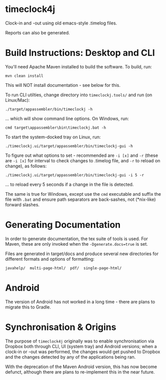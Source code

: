 # timeclock4j

Clock-in and -out using old emacs-style .timelog files.

Reports can also be generated.

# Build Instructions: Desktop and CLI

You'll need Apache Maven installed to build the software. To build, run:

    mvn clean install
    
This will NOT install documentation - see below for this.
    
To run CLI utilties, change directory into `timeclockj.tools/` and run (on Linux/Mac):

    ./target/appassembler/bin/timeclockj -h
    
... which will show command line options. On Windows, run:

    cmd target\appassembler\bin\timeclockj.bat -h
   
To start the system-docked tray on Linux, run:

    ./timeclockj.ui/target/appassembler/bin/timeclockj-gui -h
   
To figure out what options to set - recommended are `-i [x]` and `-r` (these are `-i [x]` for interval to check changes to .timelog file, and `-r` to reload on change), as follows:

    ./timeclockj.ui/target/appassembler/bin/timeclockj-gui -i 5 -r
   
... to reload every 5 seconds if a change in the file is detected.

The same is true for Windows, except use the `cmd` executable and suffix the file with `.bat` and ensure path separators are back-sashes, not (*nix-like) forward slashes.

# Generating Documentation

In order to generate documentation, the tex suite of tools is used. For Maven, these are only invoked when the `-Dgenerate.docs=true` is set.

Files are generated in target/docs and produce several new directories for different formats and options of formatting:

    javahelp/  multi-page-html/  pdf/  single-page-html/

# Android

The version of Android has not worked in a long time - there are plans to migrate this to Gradle.

# Synchronisation & Origins

The purpose of `timeclock4j` originally was to enable synchronisation via Dropbox both through CLI, UI (system tray) and Android versions; when a clock-in or -out was performed, the changes would get pushed to Dropbox and the changes detected by any of the applications being ran.

With the deprecation of the Maven Android version, this has now become defunct, although there are plans to re-implement this in the near future.
